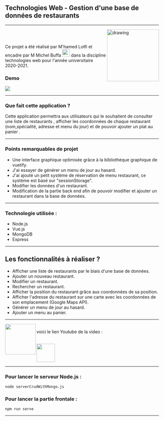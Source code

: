 ## Technologies Web - Gestion d'une base de données de restaurants

 ------------

<img src="https://i.ibb.co/3r2QyfG/miage.png" alt="drawing" 
width="170px" align="right"/>  <br /><br />
<p width="100px" text-align="left"/>Ce projet a été réalisé par M'hamed Lotfi et encadre par M Michel Buffa  <img src="https://img.icons8.com/emoji/48/000000/man-mage.png" width="25px"/> dans la discipline technologies web pour l'année universitaire 2020-2021.</p>




### Demo

![](https://github.com/JugheadTn/Technologies-Web/blob/master/InterfaceExemple.gif)
   
------------


### Que fait cette application ?

   <p>Cette application permettra aux utilisateurs qui le souhaitent de consulter une liste de restaurants , afficher les coordonnées de chaque restaurant (nom,spécialité, adresse et menu du jour) et de pouvoir ajouter un plat au panier .</p>
 
------------

 ### Points remarquables de projet
- Une interface graphique optimisée grâce à la bibliothèque graphique de vuetify.
- J'ai essayer de générer un menu de jour au hasard.
- J'ai ajouté un petit système de réservation de menu restaurant, ce   	système est basé sur "sessionStorage".
- Modifier les données d'un restaurant.
- Modification de la partie back end afin de pouvoir modifier et ajouter un restaurant dans la base de données.

------------

### Technologie utilisée : 
- Node.js
- Vue.js
- MongoDB
- Express


------------


## Les fonctionnalités à réaliser ?

   - Afficher une liste de restaurants par le biais d'une base de données.
   - Ajouter un nouveau restaurant.
   - Modifier un restaurant.
   - Rechercher un restaurant.
   - Afficher la position du restaurant grâce aux coordonnées de sa position.
   - Afficher l'adresse du restaurant sur une carte avec les coordonnées de son emplacement (Google Maps API).
   - Générer un menu de jour au hasard.
   - Ajouter un menu au panier.



------------

<p> <img src="https://media.giphy.com/media/wAxlCmeX1ri1y/source.gif" width="100px" align="left"><br <p>voici le lien Youtube de la video :  </p><br <p> <a href="https://youtu.be/xzayJZPnbQ4"> 
  <img align="center"  width="60px" src="https://img.icons8.com/cute-clipart/64/000000/youtube.png" />
</a></p></p> 

------------

### Pour lancer le serveur Node.js :
	node serverCrudWithMongo.js 
### Pour lancer la partie frontale  :
   
	npm run serve



------------







